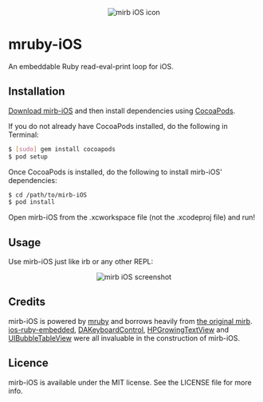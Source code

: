 <p align="center" >
  <img src="http://jzzocc.com/images/mirb-iOS-icon-transparent.png" alt="mirb iOS icon" />
</p>

# mruby-iOS

An embeddable Ruby read-eval-print loop for iOS.

## Installation

[Download mirb-iOS](https://github.com/jzzocc/mirb-iOS/zipball/master) and then install dependencies using [CocoaPods](http://cocoapods.org/).

If you do not already have CocoaPods installed, do the following in Terminal:

``` bash
$ [sudo] gem install cocoapods
$ pod setup
```

Once CocoaPods is installed, do the following to install mirb-iOS' dependencies:

``` bash
$ cd /path/to/mirb-iOS
$ pod install
```

Open mirb-iOS from the .xcworkspace file (not the .xcodeproj file) and run!

## Usage

Use mirb-iOS just like irb or any other REPL:

<p align="center" >
  <img src="http://jzzocc.com/images/mirb-iOS-screenshot.png" alt="mirb iOS screenshot" />
</p>

## Credits

mirb-iOS is powered by [mruby](https://github.com/mruby/mruby) and borrows heavily from [the original mirb](https://github.com/mruby/mruby/blob/master/mrbgems/mruby-bin-mirb/tools/mirb/mirb.c). [ios-ruby-embedded](https://github.com/carsonmcdonald/ios-ruby-embedded), [DAKeyboardControl](https://github.com/danielamitay/DAKeyboardControl), [HPGrowingTextView](https://github.com/HansPinckaers/GrowingTextView) and [UIBubbleTableView](http://github.com/AlexBarinov/UIBubbleTableView) were all invaluable in the construction of mirb-iOS.

## Licence

mirb-iOS is available under the MIT license. See the LICENSE file for more info.